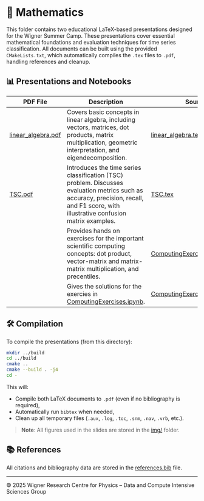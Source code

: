 # 📐 Mathematics

This folder contains two educational LaTeX-based presentations designed for the Wigner Summer Camp. These presentations cover essential mathematical foundations and evaluation techniques for time series classification. All documents can be built using the provided `CMakeLists.txt`, which automatically compiles the `.tex` files to `.pdf`, handling references and cleanup.

## 📊 Presentations and Notebooks

| PDF File | Description | Source File |
|----------|-------------|-------------|
| [linear_algebra.pdf](linear_algebra.pdf) | Covers basic concepts in linear algebra, including vectors, matrices, dot products, matrix multiplication, geometric interpretation, and eigendecomposition. | [linear_algebra.tex](linear_algebra.tex) |
| [TSC.pdf](TSC.pdf) | Introduces the time series classification (TSC) problem. Discusses evaluation metrics such as accuracy, precision, recall, and F1 score, with illustrative confusion matrix examples. | [TSC.tex](TSC.tex) |
| | Provides hands on exercises for the important scientific computing concepts: dot product, vector-matrix and matrix-matrix multiplication, and precentiles. | [ComputingExercises.ipynb](ComputingExercises.ipynb) |
| | Gives the solutions for the exercies in [ComputingExercises.ipynb](ComputingExercises.ipynb). | [ComputingExercises_solution.ipynb](ComputingExercises_solution.ipynb) |

## 🛠 Compilation

To compile the presentations (from this directory):

```bash
mkdir ../build
cd ../build
cmake ..
cmake --build . -j4
cd -
```

This will:

- Compile both LaTeX documents to `.pdf` (even if no bibliography is required),
- Automatically run `bibtex` when needed,
- Clean up all temporary files (`.aux`, `.log`, `.toc`, `.snm`, `.nav`, `.vrb`, etc.).

> **Note**: All figures used in the slides are stored in the [img/](img/) folder.

## 📚 References

All citations and bibliography data are stored in the [references.bib](references.bib) file.

---

© 2025 Wigner Research Centre for Physics – Data and Compute Intensive Sciences Group